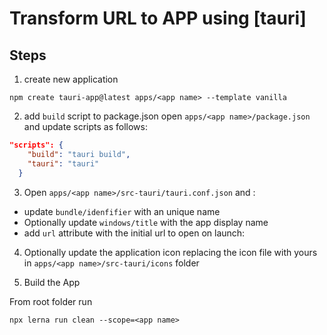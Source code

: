 # Transform URL to APP using [tauri]  

## Steps

1. create new application
```
npm create tauri-app@latest apps/<app name> --template vanilla
```
2. add `build` script to package.json
open `apps/<app name>/package.json` and update scripts as follows:
```json
"scripts": {
    "build": "tauri build",
    "tauri": "tauri"
  }
```
3. Open `apps/<app name>/src-tauri/tauri.conf.json` and :
  * update `bundle/idenfifier` with an unique name
  * Optionally update `windows/title` with the app display name
  * add `url` attribute with the initial url to open on launch:

4. Optionally update the application icon replacing the icon file with yours in `apps/<app name>/src-tauri/icons` folder

5. Build the App

From root folder run 
```
npx lerna run clean --scope=<app name>
```  